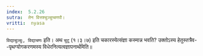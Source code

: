 ```yaml
---
index:  5.2.26
sutra:  तेन वित्तश्चुञ्चुप्चणपौ।
vritti:  nyasa
---
```


`विद्याचुञ्चुः, विद्याचणः` इति। अथ `चुटू` (१।३।७) इति चकारस्येत्संज्ञा कस्मान्न भवति? उक्तोऽस्य हेतुस्तत्रैव--पृथग्योगकरणमस्य विधेरनित्यत्वज्ञापनार्थमिति॥
